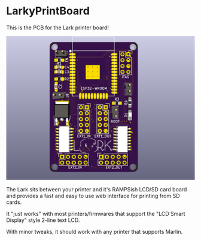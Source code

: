 # LarkyPrintBoard
This is the PCB for the Lark printer board!

![pcb image](https://github.com/tetious/LarkyPrintBoard/blob/master/images/LarkyPrintBoard_v0r1.png)

The Lark sits between your printer and it's RAMPSish LCD/SD card board and provides a fast and easy to use web 
interface for printing from SD cards. 

It "just works" with most printers/firmwares that support the "LCD Smart Display" style 2-line text LCD.

With minor tweaks, it should work with any printer that supports Marlin.
